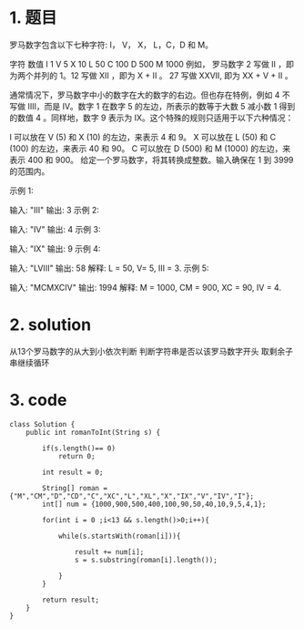 # 1. 题目
罗马数字包含以下七种字符: I， V， X， L，C，D 和 M。

字符          数值
I             1
V             5
X             10
L             50
C             100
D             500
M             1000
例如， 罗马数字 2 写做 II ，即为两个并列的 1。12 写做 XII ，即为 X + II 。 27 写做  XXVII, 即为 XX + V + II 。

通常情况下，罗马数字中小的数字在大的数字的右边。但也存在特例，例如 4 不写做 IIII，而是 IV。数字 1 在数字 5 的左边，所表示的数等于大数 5 减小数 1 得到的数值 4 。同样地，数字 9 表示为 IX。这个特殊的规则只适用于以下六种情况：

I 可以放在 V (5) 和 X (10) 的左边，来表示 4 和 9。
X 可以放在 L (50) 和 C (100) 的左边，来表示 40 和 90。 
C 可以放在 D (500) 和 M (1000) 的左边，来表示 400 和 900。
给定一个罗马数字，将其转换成整数。输入确保在 1 到 3999 的范围内。

示例 1:

输入: "III"
输出: 3
示例 2:

输入: "IV"
输出: 4
示例 3:

输入: "IX"
输出: 9
示例 4:

输入: "LVIII"
输出: 58
解释: L = 50, V= 5, III = 3.
示例 5:

输入: "MCMXCIV"
输出: 1994
解释: M = 1000, CM = 900, XC = 90, IV = 4.

# 2. solution
从13个罗马数字的从大到小依次判断
判断字符串是否以该罗马数字开头
取剩余子串继续循环
# 3. code
```
class Solution {
    public int romanToInt(String s) {
        
        if(s.length()== 0)
            return 0;
        
        int result = 0;
        
        String[] roman = {"M","CM","D","CD","C","XC","L","XL","X","IX","V","IV","I"};
        int[] num = {1000,900,500,400,100,90,50,40,10,9,5,4,1};
        
        for(int i = 0 ;i<13 && s.length()>0;i++){
            
            while(s.startsWith(roman[i])){
                
                result += num[i];
                s = s.substring(roman[i].length());
                
            }
        }
        
        return result;
    }
}
```
